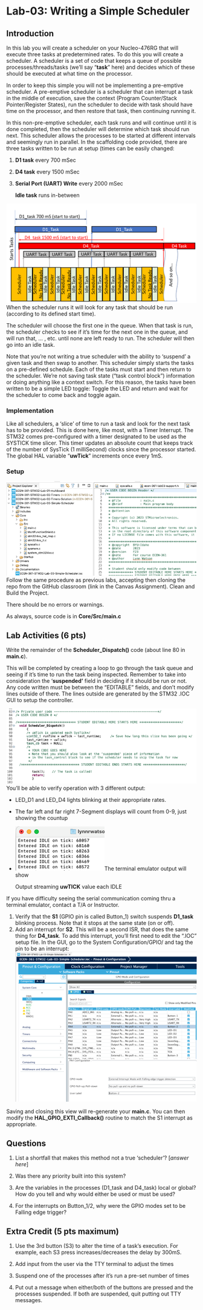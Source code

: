 # Lab-03: Writing a Simple Scheduler

## Introduction

In this lab you will create a scheduler on your Nucleo-476RG that will execute three tasks at predetermined rates. To do this you will create a scheduler. A scheduler is a set of code that keeps a queue of possible processes/threads/tasks (we’ll say “**task**” here) and decides which of these should be executed at what time on the processor.

In order to keep this simple you will not be implementing a pre-emptive scheduler. A pre-emptive scheduler is a scheduler that can interrupt a task in the middle of execution, save the context (Program Counter/Stack Pointer/Register States), run the scheduler to decide with task should have time on the processor, and then restore that task, then continuing running it.

In this non-pre-emptive scheduler, each task runs and will continue until it is done completed, then the scheduler will determine which task should run next. This scheduler allows the processes to be started at different intervals and seemingly run in parallel. In the scaffolding code provided, there are three tasks written to be run at setup (times can be easily changed:

1. **D1 task**  every 700 mSec

2. **D4 task** every 1500 mSec

3. **Serial Port (UART) Write** every 2000 mSec
   
   **Idle task** runs in-between

![A diagram of a task Description automatically generated](media/8f457c43f896bdfa3fccbe7d093141c3.png)When the scheduler runs it will look for any task that should be run (according to its defined start time).

The scheduler will choose the first one in the queue. When that task is run, the scheduler checks to see if it’s time for the next one in the queue, and will run that, … , etc. until none are left ready to run. The scheduler will then go into an idle task.

Note that you’re not writing a true scheduler with the ability to ‘suspend’ a given task and then swap to another. This scheduler simply starts the tasks on a pre-defined schedule. Each of the tasks must start and then return to the scheduler. We’re not saving task state (“task control block”) information or doing anything like a context switch. For this reason, the tasks have been written to be a simple LED toggle: Toggle the LED and return and wait for the scheduler to come back and toggle again.

### Implementation

Like all schedulers, a ‘slice’ of time to run a task and look for the next task has to be provided. This is done here, like most, with a Timer Interrupt. The STM32 comes pre-configured with a timer designated to be used as the SYSTICK time slicer. This timer updates an absolute count that keeps track of the number of SysTick (1 milliSecond) clocks since the processor started. The global HAL variable “**uwTick**” increments once every 1mS.

### Setup

![](media/74676fd3daa3b59281dabd5ede9fd377.png)Follow the same procedure as previous labs, accepting then cloning the repo from the GitHub classroom (link in the Canvas Assignment). Clean and Build the Project.

There should be no errors or warnings.

As always, source code is in **Core/Src/main.c**

## Lab Activities (6 pts)

Write the remainder of the **Scheduler_Dispatch()** code (about line 80 in **main.c**).

This will be completed by creating a loop to go through the task queue and seeing if it’s time to run the task being inspected. Remember to take into consideration the ‘**suspended’** field in deciding if it should be run or not. Any code written must be between the “EDITABLE” fields, and don’t modify lines outside of there. The lines outside are generated by the STM32 .IOC GUI to setup the controller.

![](media/2966dfc0cf7b487d0b15a54e57d6d911.png)  
You’ll be able to verify operation with 3 different output:

- LED_D1 and LED_D4 lights blinking at their appropriate rates.

- The far left and far right 7-Segment displays will count from 0-9, just showing the countup

- ![](media/1e029bae7d379ac326c31c738d64ee19.png)The terminal emulator output will show
  
  Output streaming **uwTICK** value each IDLE

If you have difficulty seeing the serial communication coming thru a terminal emulator, contact a T/A or Instructor.

1. Verify that the **S1** (GPIO pin is called Button_1) switch suspends **D1_task** blinking process. Note that it stops at the same state (on or off).
2. Add an interrupt for **S2**. This will be a second ISR, that does the same thing for **D4_task**. To add this interrupt, you’ll first need to edit the “.IOC” setup file. In the GUI, go to the System Configuration/GPIO/ and tag the pin to be an interrupt:
   ![](media/f2ff415bacbc5fc90102de0dd401c131.png)

Saving and closing this view will re-generate your **main.c**. You can then modify the **HAL_GPIO_EXTI_Callback()** routine to match the S1 interrupt as appropriate.

## Questions

1. List a shortfall that makes this method not a true ‘scheduler’? [*answer here*]

2. Was there any priority built into this system?

3. Are the variables in the processes (D1_task and D4_task) local or global?   How do you tell and why would either be used or must be used?

4. For the interrupts on Button_1/2, why were the GPIO modes set to be Falling edge trigger?

## Extra Credit (5 pts maximum)



1. Use the 3rd button (S3) to alter the time of a task’s execution.  For example, each S3 press increases/decreases the delay by 300mS.

2. Add input from the user via the TTY terminal to adjust the times

3. Suspend one of the processes after it’s run a pre-set number of times

4. Put out a message when either/both of the buttons are pressed and the processes suspended.  If both are suspended, quit putting out TTY messages.
